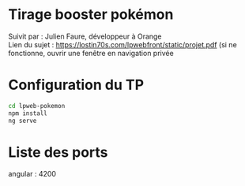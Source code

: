 # Tirage booster pokémon
Suivit par : Julien Faure, développeur à Orange  
Lien du sujet : https://lostin70s.com/lpwebfront/static/projet.pdf (si ne fonctionne, ouvrir une fenêtre en navigation privée

# Configuration du TP
```bash
cd lpweb-pokemon
npm install
ng serve
```

# Liste des ports
angular : 4200
